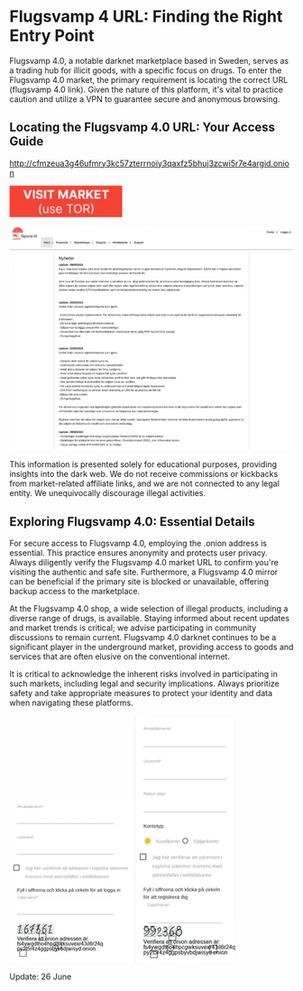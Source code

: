 # Flugsvamp 4 URL: Finding the Right Entry Point

Flugsvamp 4.0, a notable darknet marketplace based in Sweden, serves as a trading hub for illicit goods, with a specific focus on drugs.  To enter the Flugsvamp 4.0 market, the primary requirement is locating the correct URL (flugsvamp 4.0 link). Given the nature of this platform, it's vital to practice caution and utilize a VPN to guarantee secure and anonymous browsing.

## Locating the Flugsvamp 4.0 URL: Your Access Guide

http://cfmzeua3g46ufmry3kc57zterrnoiy3qaxfz5bhuj3zcwi5r7e4argid.onion

[<img src="/asset/slate.webp" width="200">](http://cfmzeua3g46ufmry3kc57zterrnoiy3qaxfz5bhuj3zcwi5r7e4argid.onion)

<a href="http://cfmzeua3g46ufmry3kc57zterrnoiy3qaxfz5bhuj3zcwi5r7e4argid.onion"><img src="/asset/resize.webp" alt="image" style="max-width: 100%;"></a>

This information is presented solely for educational purposes, providing insights into the dark web. We do not receive commissions or kickbacks from market-related affiliate links, and we are not connected to any legal entity.  We unequivocally discourage illegal activities.

## Exploring Flugsvamp 4.0: Essential Details

For secure access to Flugsvamp 4.0, employing the .onion address is essential. This practice ensures anonymity and protects user privacy. Always diligently verify the Flugsvamp 4.0 market URL to confirm you're visiting the authentic and safe site. Furthermore, a Flugsvamp 4.0 mirror can be beneficial if the primary site is blocked or unavailable, offering backup access to the marketplace.

At the Flugsvamp 4.0 shop, a wide selection of illegal products, including a diverse range of drugs, is available. Staying informed about recent updates and market trends is critical; we advise participating in community discussions to remain current.  Flugsvamp 4.0 darknet continues to be a significant player in the underground market, providing access to goods and services that are often elusive on the conventional internet.

It is critical to acknowledge the inherent risks involved in participating in such markets, including legal and security implications. Always prioritize safety and take appropriate measures to protect your identity and data when navigating these platforms.

<a href="http://cfmzeua3g46ufmry3kc57zterrnoiy3qaxfz5bhuj3zcwi5r7e4argid.onion"><img src="/asset/archive.webp" alt="image" style="max-width: 100%;"></a>  <a href="http://cfmzeua3g46ufmry3kc57zterrnoiy3qaxfz5bhuj3zcwi5r7e4argid.onion"><img src="/asset/open.webp" alt="image" style="max-width: 100%;"></a>















Update:  26 June